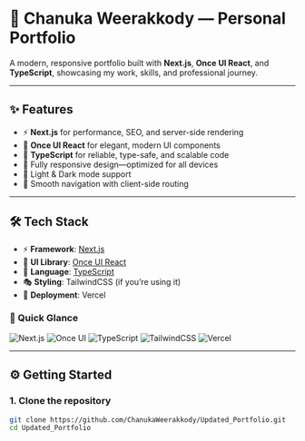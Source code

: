 # 🚀 Chanuka Weerakkody — Personal Portfolio

A modern, responsive portfolio built with **Next.js**, **Once UI React**, and **TypeScript**, showcasing my work, skills, and professional journey.

---

## ✨ Features

- ⚡ **Next.js** for performance, SEO, and server-side rendering  
- 🎨 **Once UI React** for elegant, modern UI components  
- 🔐 **TypeScript** for reliable, type-safe, and scalable code  
- 📱 Fully responsive design—optimized for all devices  
- 🌙 Light & Dark mode support  
- 🧭 Smooth navigation with client-side routing  

---

## 🛠️ Tech Stack

- ⚡ **Framework**: [Next.js](https://nextjs.org/)  
- 🎨 **UI Library**: [Once UI React](https://once-ui.com/)  
- 🔐 **Language**: [TypeScript](https://www.typescriptlang.org/)  
- 🎭 **Styling**: TailwindCSS (if you’re using it)  
- 🚀 **Deployment**: Vercel  

### 🔧 Quick Glance
![Next.js](https://img.shields.io/badge/Next.js-000000?style=for-the-badge&logo=nextdotjs&logoColor=white)
![Once UI](https://img.shields.io/badge/Once%20UI-5A67D8?style=for-the-badge&logo=react&logoColor=white)
![TypeScript](https://img.shields.io/badge/TypeScript-3178C6?style=for-the-badge&logo=typescript&logoColor=white)
![TailwindCSS](https://img.shields.io/badge/TailwindCSS-38B2AC?style=for-the-badge&logo=tailwindcss&logoColor=white)
![Vercel](https://img.shields.io/badge/Vercel-000000?style=for-the-badge&logo=vercel&logoColor=white)

---

## ⚙️ Getting Started

### 1. Clone the repository  
```bash
git clone https://github.com/ChanukaWeerakkody/Updated_Portfolio.git
cd Updated_Portfolio
